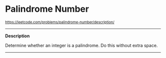 # **Palindrome Number**
<sub>https://leetcode.com/problems/palindrome-number/description/</sub>
___
**Description**

Determine whether an integer is a palindrome. Do this without extra space.
___
